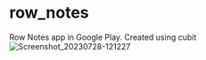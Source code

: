 # row_notes
Row Notes app in Google Play. Created using cubit
![Screenshot_20230728-121227](https://github.com/kent0505/row_notes/assets/78997827/ef91aeca-05c4-4556-92a0-7e90887085b0)

